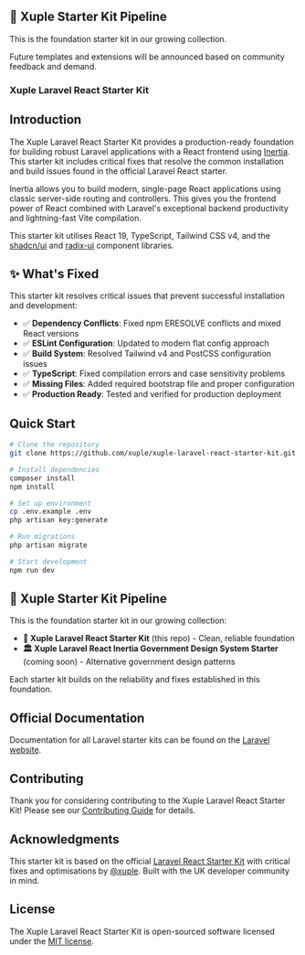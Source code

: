 ## 🚀 Xuple Starter Kit Pipeline

This is the foundation starter kit in our growing collection.

Future templates and extensions will be announced based on community feedback and demand.

### Xuple Laravel React Starter Kit

## Introduction

The Xuple Laravel React Starter Kit provides a production-ready foundation for building robust Laravel applications with a React frontend using [Inertia](https://inertiajs.com). This starter kit includes critical fixes that resolve the common installation and build issues found in the official Laravel React starter.

Inertia allows you to build modern, single-page React applications using classic server-side routing and controllers. This gives you the frontend power of React combined with Laravel's exceptional backend productivity and lightning-fast Vite compilation.

This starter kit utilises React 19, TypeScript, Tailwind CSS v4, and the [shadcn/ui](https://ui.shadcn.com) and [radix-ui](https://www.radix-ui.com) component libraries.

## ✨ What's Fixed

This starter kit resolves critical issues that prevent successful installation and development:

- ✅ **Dependency Conflicts**: Fixed npm ERESOLVE conflicts and mixed React versions
- ✅ **ESLint Configuration**: Updated to modern flat config approach  
- ✅ **Build System**: Resolved Tailwind v4 and PostCSS configuration issues
- ✅ **TypeScript**: Fixed compilation errors and case sensitivity problems
- ✅ **Missing Files**: Added required bootstrap file and proper configuration
- ✅ **Production Ready**: Tested and verified for production deployment

## Quick Start

```bash
# Clone the repository
git clone https://github.com/xuple/xuple-laravel-react-starter-kit.git my-app

# Install dependencies
composer install
npm install

# Set up environment
cp .env.example .env
php artisan key:generate

# Run migrations
php artisan migrate

# Start development
npm run dev
```

## 🚀 Xuple Starter Kit Pipeline

This is the foundation starter kit in our growing collection:

- **🔧 Xuple Laravel React Starter Kit** (this repo) - Clean, reliable foundation
- **🏛️  Xuple Laravel React Inertia Government Design System Starter** (coming soon) - Alternative government design patterns

Each starter kit builds on the reliability and fixes established in this foundation.

## Official Documentation

Documentation for all Laravel starter kits can be found on the [Laravel website](https://laravel.com/docs/starter-kits).

## Contributing

Thank you for considering contributing to the Xuple Laravel React Starter Kit! Please see our [Contributing Guide](CONTRIBUTING.md) for details.

## Acknowledgments

This starter kit is based on the official [Laravel React Starter Kit](https://github.com/laravel/laravel) with critical fixes and optimisations by [@xuple](https://github.com/xuple). Built with the UK developer community in mind.

## License

The Xuple Laravel React Starter Kit is open-sourced software licensed under the [MIT license](LICENSE).
